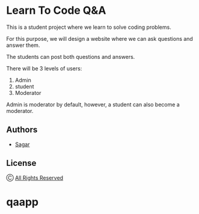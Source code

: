 
# Learn To Code Q&A

This is a student project where we learn to solve coding problems.

For this purpose, we will design a website where we can ask questions and answer them.

The students can post both questions and answers.

There will be 3 levels of users:

1. Admin
2. student
3. Moderator

Admin is moderator by default, however, a student can also become a moderator.

## Authors

- [Sagar](https://github.com/sagarishere)

## License

Ⓒ [All Rights Reserved](https://en.wikipedia.org/wiki/All_rights_reserved)

# qaapp
